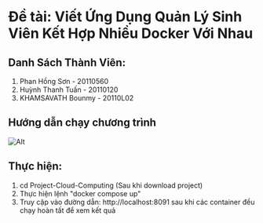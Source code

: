 # Đề tài: Viết Ứng Dụng Quản Lý Sinh Viên Kết Hợp Nhiều Docker Với Nhau
## Danh Sách Thành Viên:
1. Phan Hồng Sơn - 20110560
2. Huỳnh Thanh Tuấn - 20110120
3. KHAMSAVATH Bounmy - 20110L02

## Hướng dẫn chạy chương trình
![Alt]()

## Thực hiện:
1. cd Project-Cloud-Computing (Sau khi download project)
2. Thực hiện lệnh "docker compose up"
3. Truy cập vào đường dẫn: http://localhost:8091 sau khi các container đều chạy hoàn tất để xem kết quả